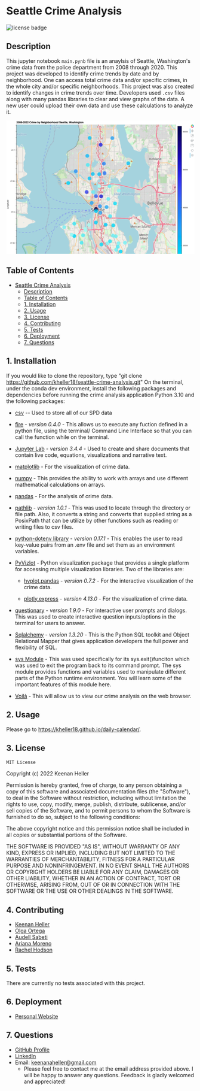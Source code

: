 # Seattle Crime Analysis

![license badge](
      https://shields.io/badge/license-mit-blue
      )


## Description

  This jupyter notebook `main.pynb` file is an anaylsis of Seattle, Washington's crime data from the police department from 2008 through 2020. This project was developed to identify crime trends by date and by neighborhood. One can access total crime data and/or specific crimes, in the whole city and/or specific neighborhoods. This project was also created to identify changes in crime trends over time. Developers used `.csv` files along with many pandas libraries to clear and view graphs of the data. A new user could upload their own data and use these calculations to analyze it.

  ![application screenshot](Images/geoviews.png)


## Table of Contents

- [Seattle Crime Analysis](#seattle-crime-analysis)
  - [Description](#description)
  - [Table of Contents](#table-of-contents)
  - [1. Installation](#1-installation)
  - [2. Usage](#2-usage)
  - [3. License](#3-license)
  - [4. Contributing](#4-contributing)
  - [5. Tests](#5-tests)
  - [6. Deployment](#6-deployment)
  - [7. Questions](#7-questions)


## 1. Installation

  If you would like to clone the repository, type "git clone https://github.com/kheller18/seattle-crime-analysis.git"
  On the terminal, under the conda dev environment, install the following packages and dependencies before running the crime analysis application
  Python 3.10 and the following packages:

  * [csv](https://docs.python.org/3/library/csv.html) -- Used to store all of our SPD data

  * [fire](https://github.com/google/python-fire) - *version 0.4.0* - This allows us to execute any fuction defined in a python file, using the terminal/ Command Line Interface so that you can call the function while on the terminal.

  * [Jupyter Lab](https://jupyterlab.readthedocs.io/en/stable/) - *version 3.4.4* - Used to create and share documents that contain live code, equations, visualizations and narrative text.

  * [matplotlib](https://matplotlib.org/) - For the visualization of crime data.

  * [numpy](https://numpy.org/install/) - This provides the ability to work with arrays and use different mathematical calculations on arrays.

  * [pandas](https://pandas.pydata.org/docs/) - For the analysis of crime data.

  * [pathlib](https://docs.python.org/3/library/pathlib.html) - *version 1.0.1* - This was used to locate through the directory or file path. Also, it converts a string and converts that supplied string as a PosixPath that can be utilize by other functions such as reading or writing files to csv files.

  * [python-dotenv library](https://pypi.org/project/python-dotenv/) - *version 0.17.1* - This enables the user to read key-value pairs from an .env file and set them as an environment variables.

  * [PyVizlot](https://pyviz.org/) -  Python visualization package that provides a single platform for accessing multiple visualization libraries. Two of the libraries are:

    * [hvplot.pandas](https://hvplot.holoviz.org/user_guide/Introduction.html) - *version 0.7.2* - For the interactive visualization of the crime data.

    * [plotly.express](https://plotly.com/python/plotly-express/) - *version 4.13.0* - For the visualization of crime data.

  * [questionary](https://github.com/tmbo/questionary) - *version 1.9.0* - For interactive user prompts and dialogs. This was used to create interactive question inputs/options in the terminal for users to answer.

  * [Sqlalchemy](https://anaconda.org/anaconda/sqlalchemy) - *version 1.3.20* - This is the Python SQL toolkit and Object Relational Mapper that gives application developers the full power and flexibility of SQL.

  * [sys Module](https://docs.python.org/3/library/sys.html) - This was used specifically for its sys.exit()funciton which was used to exit the program back to its command prompt. The sys module provides functions and variables used to manipulate different parts of the Python runtime environment. You will learn some of the important features of this module here.

  * [Voilà](https://github.com/voila-dashboards/voila) - This will allow us to view our crime analysis on the web browser.


## 2. Usage

  Please go to https://kheller18.github.io/daily-calendar/.


## 3. License

	MIT License

  Copyright (c) 2022 Keenan Heller

  Permission is hereby granted, free of charge, to any person obtaining a copy
  of this software and associated documentation files (the "Software"), to deal
  in the Software without restriction, including without limitation the rights
  to use, copy, modify, merge, publish, distribute, sublicense, and/or sell
  copies of the Software, and to permit persons to whom the Software is
  furnished to do so, subject to the following conditions:

  The above copyright notice and this permission notice shall be included in all
  copies or substantial portions of the Software.

  THE SOFTWARE IS PROVIDED "AS IS", WITHOUT WARRANTY OF ANY KIND, EXPRESS OR
  IMPLIED, INCLUDING BUT NOT LIMITED TO THE WARRANTIES OF MERCHANTABILITY,
  FITNESS FOR A PARTICULAR PURPOSE AND NONINFRINGEMENT. IN NO EVENT SHALL THE
  AUTHORS OR COPYRIGHT HOLDERS BE LIABLE FOR ANY CLAIM, DAMAGES OR OTHER
  LIABILITY, WHETHER IN AN ACTION OF CONTRACT, TORT OR OTHERWISE, ARISING FROM,
  OUT OF OR IN CONNECTION WITH THE SOFTWARE OR THE USE OR OTHER DEALINGS IN THE
  SOFTWARE.



## 4. Contributing

  + [Keenan Heller](https://github.com/kheller18)
  + [Olga Ortega](https://github.com/olgaortega5)
  + [Audell Sabeti](https://github.com/asabeti)
  + [Ariana Moreno](https://github.com/arianamoreno13)
  + [Rachel Hodson](https://github.com/rachelannhodson)


## 5. Tests

  There are currently no tests associated with this project.


## 6. Deployment
  + [Personal Website](https://kheller18.github.io/daily-calendar/)


## 7. Questions

  + [GitHub Profile](https://github.com/kheller18)
  + [LinkedIn](https://www.linkedin.com/in/keenanheller/)
  + Email: keenanaheller@gmail.com
    + Please feel free to contact me at the email address provided above.  I will be happy to answer any questions.  Feedback is gladly welcomed and appreciated!
